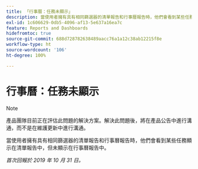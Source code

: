```yaml
---
title: 「行事曆：任務未顯示」
description: 當使用者擁有具有相同篩選器的清單報告和行事曆報告時，他們會看到某些任務顯示在清單報告中，但未顯示在行事曆報告中。
exl-id: 1c606629-0db5-4096-af13-5e637a16ea7c
feature: Reports and Dashboards
hidefromtoc: true
source-git-commit: 688d728782638489aacc76a1a12c38ab12215f8e
workflow-type: ht
source-wordcount: '106'
ht-degree: 100%

---
```


# 行事曆：任務未顯示

>[!NOTE]
>
>產品團隊目前正在評估此問題的解決方案。解決此問題後，將在產品公告中進行溝通，而不是在維護更新中進行溝通。

當使用者擁有具有相同篩選器的清單報告和行事曆報告時，他們會看到某些任務顯示在清單報告中，但未顯示在行事曆報告中。

_首次回報於 2019 年 10 月 31 日。_
